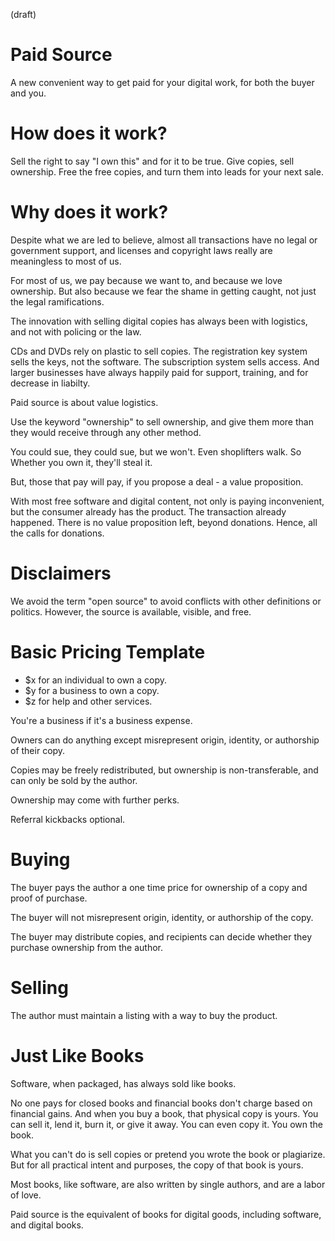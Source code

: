(draft)

# Paid Source

A new convenient way to get paid for your digital work, for both the buyer and you. 

# How does it work?

Sell the right to say "I own this" and for it to be true. Give copies, sell ownership. Free the free copies, and turn them into leads for your next sale. 

# Why does it work?

Despite what we are led to believe, almost all transactions have no legal or government support, and licenses and copyright laws really are meaningless to most of us. 

For most of us, we pay because we want to, and because we love ownership. But also because we fear the shame in getting caught, not just the legal ramifications.

The innovation with selling digital copies has always been with logistics, and not with policing or the law.

CDs and DVDs rely on plastic to sell copies. The registration key system sells the keys, not the software. The subscription system sells access. And larger businesses have always happily paid for support, training, and for decrease in liabilty.

Paid source is about value logistics. 

Use the keyword "ownership" to sell ownership, and give them more than they would receive through any other method.

You could sue, they could sue, but we won't. Even shoplifters walk. So  Whether you own it, they'll steal it. 

But, those that pay will pay, if you propose a deal - a value proposition.

With most free software and digital content, not only is paying inconvenient, but the consumer already has the product. The transaction already happened. There is no value proposition left, beyond donations. Hence, all the calls for donations.



# Disclaimers

We avoid the term "open source" to avoid conflicts with other definitions or politics. However, the source is available, visible, and free.






# Basic Pricing Template

- $x for an individual to own a copy.
- $y for a business to own a copy.
- $z for help and other services.

You're a business if it's a business expense.

Owners can do anything except misrepresent origin, identity, or authorship of their copy.

Copies may be freely redistributed, but ownership is non-transferable, and can only be sold by the author. 

Ownership may come with further perks. 

Referral kickbacks optional.



# Buying

The buyer pays the author a one time price for ownership of a copy and proof of purchase.

The buyer will not misrepresent origin, identity, or authorship of the copy.

The buyer may distribute copies, and recipients can decide whether they purchase ownership from the author.

# Selling

The author must maintain a listing with a way to buy the product.





# Just Like Books

Software, when packaged, has always sold like books.

No one pays for closed books and financial books don't charge based on financial gains. And when you buy a book, that physical copy is yours. You can sell it, lend it, burn it, or give it away. You can even copy it. You own the book. 

What you can't do is sell copies or pretend you wrote the book or plagiarize. But for all practical intent and purposes, the copy of that book is yours.

Most books, like software, are also written by single authors, and are a labor of love.

Paid source is the equivalent of books for digital goods, including software, and digital books.


